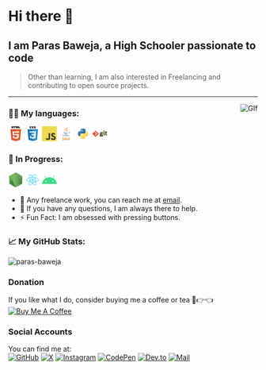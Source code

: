 # Hi there 👋
##  I am Paras Baweja, a High Schooler passionate to code  
> Other than learning, I am also interested in Freelancing and contributing to open source projects.
<hr>
<img align="right" src="https://media.giphy.com/media/v1.Y2lkPTc5MGI3NjExeGFoNTk0c3cybnYzcmxmNW01bW9naTI1Y3JlYXg1ZjdrNHZoa2s0bCZlcD12MV9pbnRlcm5hbF9naWZfYnlfaWQmY3Q9Zw/CuuSHzuc0O166MRfjt/giphy.gif" alt="GIf" height="350">  

### 👨‍💻 My languages:  
<code><img height="30" src="https://raw.githubusercontent.com/github/explore/80688e429a7d4ef2fca1e82350fe8e3517d3494d/topics/html/html.png"></code>
<code><img height="30" src="https://raw.githubusercontent.com/github/explore/80688e429a7d4ef2fca1e82350fe8e3517d3494d/topics/css/css.png"></code>
<code><img height="30" src="https://raw.githubusercontent.com/github/explore/80688e429a7d4ef2fca1e82350fe8e3517d3494d/topics/javascript/javascript.png"></code>
<code><img height="30" src="https://raw.githubusercontent.com/github/explore/80688e429a7d4ef2fca1e82350fe8e3517d3494d/topics/java/java.png"></code>
<code><img height="30" src="https://raw.githubusercontent.com/github/explore/80688e429a7d4ef2fca1e82350fe8e3517d3494d/topics/python/python.png"></code>
<code><img height="30" src="https://raw.githubusercontent.com/github/explore/80688e429a7d4ef2fca1e82350fe8e3517d3494d/topics/git/git.png"></code>
### 🌱 In Progress:  
<code><img height="30" src="https://raw.githubusercontent.com/github/explore/80688e429a7d4ef2fca1e82350fe8e3517d3494d/topics/nodejs/nodejs.png"></code>
<code><img height="30" src="https://raw.githubusercontent.com/github/explore/80688e429a7d4ef2fca1e82350fe8e3517d3494d/topics/react/react.png"></code>
<code><img height="30" src="https://raw.githubusercontent.com/github/explore/80688e429a7d4ef2fca1e82350fe8e3517d3494d/topics/android/android.png"></code>
* 💼 Any freelance work, you can reach me at [email](mailto:parasbaweja@outlook.com).  
* 💬 If you have any questions, I am always there to help.  
* ⚡ Fun Fact: I am obsessed with pressing buttons.

### 📈 My GitHub Stats:
<img src="https://github-readme-stats.vercel.app/api?username=paras-baweja&show_icons=true&theme=gotham" alt="paras-baweja" />

### Donation
If you like what I do, consider buying me a coffee or tea 🥺👉👈  
<a href="https://www.buymeacoffee.com/parasbaweja" target="_blank"><img src="https://cdn.buymeacoffee.com/buttons/v2/default-blue.png" alt="Buy Me A Coffee" width="150" ></a>  

### Social Accounts
You can find me at:  
<a href="https://github.com/paras-baweja" target="_blank"><img src="https://imgs.search.brave.com/LUckTVtnBmHLsv6OcyA_UsC-qZchQgYysxns3UjMp1s/rs:fit:860:0:0/g:ce/aHR0cHM6Ly9jZG4x/Lmljb25maW5kZXIu/Y29tL2RhdGEvaWNv/bnMvaW9uaWNvbnMt/ZmlsbC12b2wtMi81/MTIvbG9nby1naXRo/dWItMTI4LnBuZw" alt="GitHub" height="70"></a>
<a href="https://twitter.com/ParasBaw" target="_blank"><img src="https://imgs.search.brave.com/MosVk1Fj3iuFiMjRjUBRVErO6o-gKyjR1RUf_E4CIic/rs:fit:860:0:0/g:ce/aHR0cHM6Ly9hYm91/dC50d2l0dGVyLmNv/bS9jb250ZW50L2Rh/bS9hYm91dC10d2l0/dGVyL3gvYnJhbmQt/dG9vbGtpdC9sb2dv/LWJsYWNrLnBuZy50/d2ltZy4xOTIwLnBu/Zw" alt="X" height="65"></a>
<a href="https://www.instagram.com/paras.baw/" target="_blank"><img src="https://imgs.search.brave.com/L9jbVhfOruP5PUK7ogHFawjIQwgoMvPdJ5O96VltCrc/rs:fit:860:0:0/g:ce/aHR0cHM6Ly9mcmVl/bG9nb3BuZy5jb20v/aW1hZ2VzL2FsbF9p/bWcvMTY4MzE5MjE1/MGluc3RhZ3JhbS1s/b2dvLWJsYWNrLnBu/Zw" alt="Instagram" height="70"></a>
<a href="https://codepen.io/Paras-Baweja" target="_blank"><img src="https://imgs.search.brave.com/iMHUNZmsD1yRPCj3c1HImtzA3kzHIsc1-JNz-PC723Q/rs:fit:500:0:0/g:ce/aHR0cHM6Ly9yYXcu/Z2l0aHVidXNlcmNv/bnRlbnQuY29tL2Zv/bnRlbGxvL2JyYW5k/aWNvLmZvbnQvbWFz/dGVyL3NyYy9zdmcv/Y29kZXBlbi5zdmc.svg" alt="CodePen" height="70"></a>
<a href="https://dev.to/parasbaweja" target="_blank"><img src="https://imgs.search.brave.com/ZAsczvBFSBQX1Hxk3YCp96g4mfmKDvUgmNIgaxJiu68/rs:fit:860:0:0/g:ce/aHR0cHM6Ly9jZG4x/Lmljb25maW5kZXIu/Y29tL2RhdGEvaWNv/bnMvbG9nb3MtYW5k/LWJyYW5kcy0zLzUx/Mi84NF9EZXZfbG9n/b19sb2dvcy0xMjgu/cG5n" alt="Dev.to" height="70"></a>
<a href="mailto:parasbaweja@outlook.com" target="_blank"><img src="https://imgs.search.brave.com/mP4khu4DATitAV364VnRw7BBWYrDOK3TUsDcvheEBxg/rs:fit:860:0:0/g:ce/aHR0cHM6Ly9pY29u/cy52ZXJ5aWNvbi5j/b20vcG5nL28vbWlz/Y2VsbGFuZW91cy9w/cmFjdGljYWwtbGlm/ZS1pY29uL21haWwt/MjU1LnBuZw" alt="Mail" height="70"></a>
